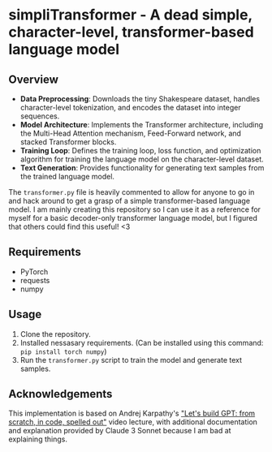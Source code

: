 # simpliTransformer - A dead simple, character-level, transformer-based language model

## Overview

- **Data Preprocessing**: Downloads the tiny Shakespeare dataset, handles character-level tokenization, and encodes the dataset into integer sequences.
- **Model Architecture**: Implements the Transformer architecture, including the Multi-Head Attention mechanism, Feed-Forward network, and stacked Transformer blocks.
- **Training Loop**: Defines the training loop, loss function, and optimization algorithm for training the language model on the character-level dataset.
- **Text Generation**: Provides functionality for generating text samples from the trained language model.

The `transformer.py` file is heavily commented to allow for anyone to go in and hack around to get a grasp of a simple transformer-based language model. I am mainly creating this repository so I can use it as a reference for myself for a basic decoder-only transformer language model, but I figured that others could find this useful! <3

## Requirements

- PyTorch
- requests
- numpy

## Usage

1. Clone the repository.
2. Installed nessasary requirements.  (Can be installed using this command: `pip install torch numpy`)
2. Run the `transformer.py` script to train the model and generate text samples.

## Acknowledgements

This implementation is based on Andrej Karpathy's ["Let's build GPT: from scratch, in code, spelled out"](https://www.youtube.com/watch?v=kCc8FmEb1nY) video lecture, with additional documentation and explanation provided by Claude 3 Sonnet because I am bad at explaining things.
